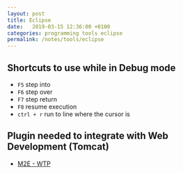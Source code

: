 ```yaml
---
layout: post
title: Eclipse
date:   2019-03-15 12:36:00 +0100
categories: programming tools eclipse
permalink: /notes/tools/eclipse
---
```

## Shortcuts to use while in Debug mode
* `F5` step into
* `F6` step over
* `F7` step return
* `F8` resume execution
* `ctrl + r` run to line where the cursor is
<!--more-->
## Plugin needed to integrate with Web Development (Tomcat)
* [M2E - WTP](http://download.eclipse.org/m2e-wtp/releases/oxygen/)
